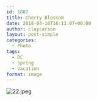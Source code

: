 ```yaml
---
id: 1887
title: Cherry Blossom
date: 2018-04-16T16:11:07+00:00
author: claycarson
layout: post-simple
categories: 
  - Photo
tags:
  - DC
  - Spring
  - vacation
format: image
---
```

![22.jpeg](https://claycarson.net/wp-content/uploads/2018/04/22.jpeg)
<!--more-->